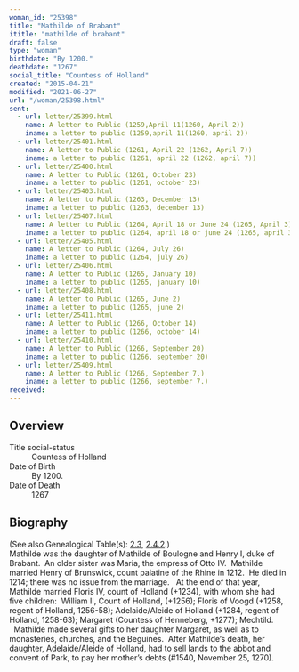 ```yaml
---
woman_id: "25398"
title: "Mathilde of Brabant"
ititle: "mathilde of brabant"
draft: false
type: "woman"
birthdate: "By 1200."
deathdate: "1267"
social_title: "Countess of Holland"
created: "2015-04-21"
modified: "2021-06-27"
url: "/woman/25398.html"
sent:
  - url: letter/25399.html
    name: A letter to Public (1259,April 11(1260, April 2))
    iname: a letter to public (1259,april 11(1260, april 2))
  - url: letter/25401.html
    name: A letter to Public (1261, April 22 (1262, April 7))
    iname: a letter to public (1261, april 22 (1262, april 7))
  - url: letter/25400.html
    name: A letter to Public (1261, October 23)
    iname: a letter to public (1261, october 23)
  - url: letter/25403.html
    name: A letter to Public (1263, December 13)
    iname: a letter to public (1263, december 13)
  - url: letter/25407.html
    name: A letter to Public (1264, April 18 or June 24 (1265, April 3))
    iname: a letter to public (1264, april 18 or june 24 (1265, april 3))
  - url: letter/25405.html
    name: A letter to Public (1264, July 26)
    iname: a letter to public (1264, july 26)
  - url: letter/25406.html
    name: A letter to Public (1265, January 10)
    iname: a letter to public (1265, january 10)
  - url: letter/25408.html
    name: A letter to Public (1265, June 2)
    iname: a letter to public (1265, june 2)
  - url: letter/25411.html
    name: A letter to Public (1266, October 14)
    iname: a letter to public (1266, october 14)
  - url: letter/25410.html
    name: A letter to Public (1266, September 20)
    iname: a letter to public (1266, september 20)
  - url: letter/25409.html
    name: A letter to Public (1266, September 7.)
    iname: a letter to public (1266, september 7.)
received:
---
```

<h2 class="mt-4">Overview</h2><dt>Title social-status</dt><dd>Countess of Holland</dd><dt>Date of Birth</dt><dd>By 1200.</dd><dt>Date of Death</dt><dd>1267</dd><h2 class="mt-4">Biography</h2><p>(See also Genealogical Table(s): <a href="/content/genealogy-thibaut#n25398">2.3</a>, <a href="/content/genealogy-flanders#n25398">2.4.2</a>.)<br>Mathilde&nbsp;was the daughter of&nbsp;Mathilde of Boulogne and Henry I, duke of Brabant.&nbsp; An older sister was Maria, the empress of Otto IV.&nbsp;&nbsp;Mathilde married Henry of Brunswick, count palatine of the Rhine in 1212.&nbsp; He died in 1214; there was no issue from the&nbsp;marriage.&nbsp;&nbsp;&nbsp;At the end of that year, Mathilde married Floris IV, count of Holland (+1234), with whom she had five children: &nbsp;William II, Count of Holland, (+1256); Floris of Voogd (+1258, regent of Holland, 1256-58); Adelaide/Aleide of Holland (+1284, regent of Holland, 1258-63); Margaret (Countess of Henneberg, +1277); Mechtild. &nbsp;&nbsp;Mathilde made several gifts to her daughter Margaret, as well as to monasteries, churches, and the Beguines.&nbsp; After Mathilde’s death, her daughter, Adelaide/Aleide of Holland, had to sell lands to the abbot and convent of Park, to pay her mother’s debts (#1540, November 25, 1270).</p>